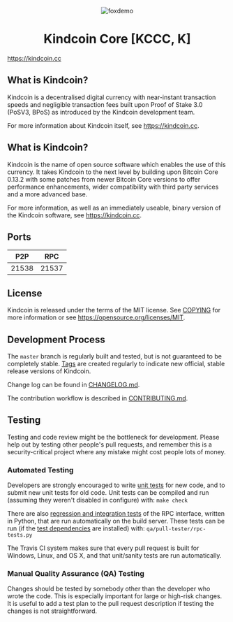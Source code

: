 <div align="center">

![foxdemo](https://kindcoin.cc/git/img/kcGITicon.png) 

Kindcoin Core [KCCC, K] </div>
=====================================

https://kindcoin.cc

What is Kindcoin?
----------------

Kindcoin is a decentralised digital currency with near-instant transaction speeds and negligible transaction fees built upon Proof of Stake 3.0 (PoSV3, BPoS) as
introduced by the Kindcoin development team.

For more information about Kindcoin itself, see https://kindcoin.cc.

What is Kindcoin?
----------------

Kindcoin is the name of open source software which enables the use of this currency. It takes Kindcoin to the next level by building upon
Bitcoin Core 0.13.2 with some patches from newer Bitcoin Core versions to offer performance enhancements, wider compatibility with third party services and a more advanced base.

For more information, as well as an immediately useable, binary version of the Kindcoin software, see https://kindcoin.cc.

Ports
-----

P2P | RPC
------------ | -------------
21538 | 21537

License
-------

Kindcoin is released under the terms of the MIT license. See [COPYING](COPYING) for more
information or see https://opensource.org/licenses/MIT.

Development Process
-------------------

The `master` branch is regularly built and tested, but is not guaranteed to be
completely stable. [Tags](https://github.com/kindcoincore/kindcoin/tags) are created
regularly to indicate new official, stable release versions of Kindcoin.

Change log can be found in [CHANGELOG.md](CHANGELOG.md).

The contribution workflow is described in [CONTRIBUTING.md](CONTRIBUTING.md).


Testing
-------

Testing and code review might be the bottleneck for development. Please help out by testing
other people's pull requests, and remember this is a security-critical project where any mistake might cost people
lots of money.

### Automated Testing

Developers are strongly encouraged to write [unit tests](/doc/unit-tests.md) for new code, and to
submit new unit tests for old code. Unit tests can be compiled and run
(assuming they weren't disabled in configure) with: `make check`

There are also [regression and integration tests](/qa) of the RPC interface, written
in Python, that are run automatically on the build server.
These tests can be run (if the [test dependencies](/qa) are installed) with: `qa/pull-tester/rpc-tests.py`

The Travis CI system makes sure that every pull request is built for Windows, Linux, and OS X, and that unit/sanity tests are run automatically.

### Manual Quality Assurance (QA) Testing

Changes should be tested by somebody other than the developer who wrote the
code. This is especially important for large or high-risk changes. It is useful
to add a test plan to the pull request description if testing the changes is
not straightforward.
